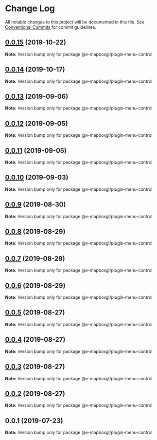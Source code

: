 # Change Log

All notable changes to this project will be documented in this file.
See [Conventional Commits](https://conventionalcommits.org) for commit guidelines.

## [0.0.15](https://github.com/reno-xjb/v-mapboxgl/compare/@v-mapboxgl/plugin-menu-control@0.0.14...@v-mapboxgl/plugin-menu-control@0.0.15) (2019-10-22)

**Note:** Version bump only for package @v-mapboxgl/plugin-menu-control





## [0.0.14](https://github.com/reno-xjb/v-mapboxgl/compare/@v-mapboxgl/plugin-menu-control@0.0.13...@v-mapboxgl/plugin-menu-control@0.0.14) (2019-10-17)

**Note:** Version bump only for package @v-mapboxgl/plugin-menu-control





## [0.0.13](https://github.com/reno-xjb/v-mapboxgl/compare/@v-mapboxgl/plugin-menu-control@0.0.12...@v-mapboxgl/plugin-menu-control@0.0.13) (2019-09-06)

**Note:** Version bump only for package @v-mapboxgl/plugin-menu-control





## [0.0.12](https://github.com/reno-xjb/v-mapboxgl/compare/@v-mapboxgl/plugin-menu-control@0.0.11...@v-mapboxgl/plugin-menu-control@0.0.12) (2019-09-05)

**Note:** Version bump only for package @v-mapboxgl/plugin-menu-control





## [0.0.11](https://github.com/reno-xjb/v-mapboxgl/compare/@v-mapboxgl/plugin-menu-control@0.0.10...@v-mapboxgl/plugin-menu-control@0.0.11) (2019-09-05)

**Note:** Version bump only for package @v-mapboxgl/plugin-menu-control





## [0.0.10](https://github.com/reno-xjb/v-mapboxgl/compare/@v-mapboxgl/plugin-menu-control@0.0.9...@v-mapboxgl/plugin-menu-control@0.0.10) (2019-09-03)

**Note:** Version bump only for package @v-mapboxgl/plugin-menu-control





## [0.0.9](https://github.com/reno-xjb/v-mapboxgl/compare/@v-mapboxgl/plugin-menu-control@0.0.8...@v-mapboxgl/plugin-menu-control@0.0.9) (2019-08-30)

**Note:** Version bump only for package @v-mapboxgl/plugin-menu-control





## [0.0.8](https://github.com/reno-xjb/v-mapboxgl/compare/@v-mapboxgl/plugin-menu-control@0.0.7...@v-mapboxgl/plugin-menu-control@0.0.8) (2019-08-29)

**Note:** Version bump only for package @v-mapboxgl/plugin-menu-control





## [0.0.7](https://github.com/reno-xjb/v-mapboxgl/compare/@v-mapboxgl/plugin-menu-control@0.0.6...@v-mapboxgl/plugin-menu-control@0.0.7) (2019-08-29)

**Note:** Version bump only for package @v-mapboxgl/plugin-menu-control





## [0.0.6](https://github.com/reno-xjb/v-mapboxgl/compare/@v-mapboxgl/plugin-menu-control@0.0.4...@v-mapboxgl/plugin-menu-control@0.0.6) (2019-08-29)

**Note:** Version bump only for package @v-mapboxgl/plugin-menu-control





## [0.0.5](https://github.com/reno-xjb/v-mapboxgl/compare/@v-mapboxgl/plugin-menu-control@0.0.4...@v-mapboxgl/plugin-menu-control@0.0.5) (2019-08-27)

**Note:** Version bump only for package @v-mapboxgl/plugin-menu-control





## [0.0.4](https://github.com/reno-xjb/v-mapboxgl/compare/@v-mapboxgl/plugin-menu-control@0.0.3...@v-mapboxgl/plugin-menu-control@0.0.4) (2019-08-27)

**Note:** Version bump only for package @v-mapboxgl/plugin-menu-control





## [0.0.3](https://github.com/reno-xjb/v-mapboxgl/compare/@v-mapboxgl/plugin-menu-control@0.0.2...@v-mapboxgl/plugin-menu-control@0.0.3) (2019-08-27)

**Note:** Version bump only for package @v-mapboxgl/plugin-menu-control





## [0.0.2](https://github.com/reno-xjb/v-mapboxgl/compare/@v-mapboxgl/plugin-menu-control@0.0.1...@v-mapboxgl/plugin-menu-control@0.0.2) (2019-08-27)

**Note:** Version bump only for package @v-mapboxgl/plugin-menu-control





## 0.0.1 (2019-07-23)

**Note:** Version bump only for package @v-mapboxgl/plugin-menu-control
